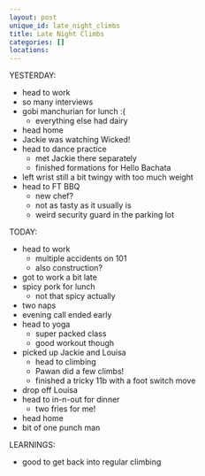 ```yaml
---
layout: post
unique_id: late_night_climbs
title: Late Night Climbs
categories: []
locations: 
---
```


YESTERDAY:
* head to work
* so many interviews
* gobi manchurian for lunch :(
  * everything else had dairy
* head home
* Jackie was watching Wicked!
* head to dance practice
  * met Jackie there separately
  * finished formations for Hello Bachata
* left wrist still a bit twingy with too much weight
* head to FT BBQ
  * new chef?
  * not as tasty as it usually is
  * weird security guard in the parking lot

TODAY:
* head to work
  * multiple accidents on 101
  * also construction?
* got to work a bit late
* spicy pork for lunch
  * not that spicy actually
* two naps
* evening call ended early
* head to yoga
  * super packed class
  * good workout though
* picked up Jackie and Louisa
  * head to climbing
  * Pawan did a few climbs!
  * finished a tricky 11b with a foot switch move
* drop off Louisa
* head to in-n-out for dinner
  * two fries for me!
* head home
* bit of one punch man

LEARNINGS:
* good to get back into regular climbing
